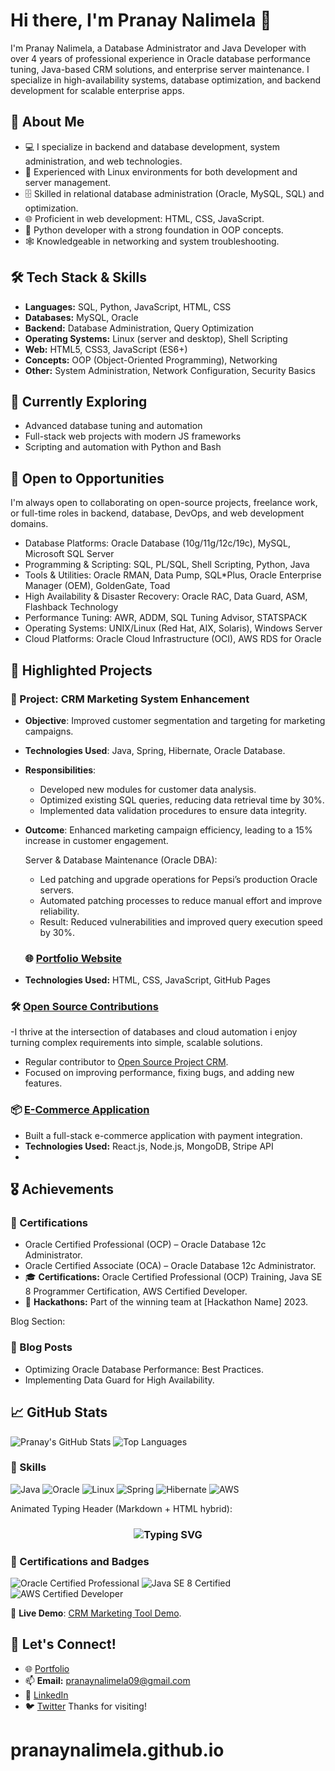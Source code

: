 # Hi there, I'm Pranay Nalimela 👋

I'm Pranay Nalime​la, a Database Administrator and Java Developer with over 4 years of professional experience in Oracle database performance tuning, Java-based CRM solutions, and enterprise server maintenance. I specialize in high-availability systems, database optimization, and backend development for scalable enterprise apps.

## 🚀 About Me
- 💻 I specialize in backend and database development, system administration, and web technologies.
- 🐧 Experienced with Linux environments for both development and server management.
- 🗄️ Skilled in relational database administration (Oracle, MySQL, SQL) and optimization.
- 🌐 Proficient in web development: HTML, CSS, JavaScript.
- 🐍 Python developer with a strong foundation in OOP concepts.
- 🕸️ Knowledgeable in networking and system troubleshooting.

## 🛠️ Tech Stack & Skills
- **Languages:** SQL, Python, JavaScript, HTML, CSS
- **Databases:** MySQL, Oracle
- **Backend:** Database Administration, Query Optimization
- **Operating Systems:** Linux (server and desktop), Shell Scripting
- **Web:** HTML5, CSS3, JavaScript (ES6+)
- **Concepts:** OOP (Object-Oriented Programming), Networking
- **Other:** System Administration, Network Configuration, Security Basics

## 🌱 Currently Exploring
- Advanced database tuning and automation
- Full-stack web projects with modern JS frameworks
- Scripting and automation with Python and Bash

## 🤝 Open to Opportunities
I'm always open to collaborating on open-source projects, freelance work, or full-time roles in backend, database, DevOps, and web development domains.
- Database Platforms: Oracle Database (10g/11g/12c/19c), MySQL, Microsoft SQL Server
- Programming & Scripting: SQL, PL/SQL, Shell Scripting, Python, Java
- Tools & Utilities: Oracle RMAN, Data Pump, SQL*Plus, Oracle Enterprise Manager (OEM), GoldenGate, Toad
- High Availability & Disaster Recovery: Oracle RAC, Data Guard, ASM, Flashback Technology
- Performance Tuning: AWR, ADDM, SQL Tuning Advisor, STATSPACK
- Operating Systems: UNIX/Linux (Red Hat, AIX, Solaris), Windows Server
- Cloud Platforms: Oracle Cloud Infrastructure (OCI), AWS RDS for Oracle
  
## 📂 Highlighted Projects
### 📁 Project: CRM Marketing System Enhancement
- **Objective**: Improved customer segmentation and targeting for marketing campaigns.
- **Technologies Used**: Java, Spring, Hibernate, Oracle Database.
- **Responsibilities**:
  - Developed new modules for customer data analysis.
  - Optimized existing SQL queries, reducing data retrieval time by 30%.
  - Implemented data validation procedures to ensure data integrity.
- **Outcome**: Enhanced marketing campaign efficiency, leading to a 15% increase in customer engagement.

  Server & Database Maintenance (Oracle DBA):
  - Led patching and upgrade operations for Pepsi’s production Oracle servers.
  - Automated patching processes to reduce manual effort and improve reliability.
  - Result: Reduced vulnerabilities and improved query execution speed by 30%.

  ### 🌐 [Portfolio Website](https://pranaynalimela.github.io)
- **Technologies Used:** HTML, CSS, JavaScript, GitHub Pages

### 🛠️ [Open Source Contributions](#)
-I thrive at the intersection of databases and cloud automation i enjoy turning complex requirements into simple, scalable solutions.
- Regular contributor to [Open Source Project CRM](#).
- Focused on improving performance, fixing bugs, and adding new features.

### 📦 [E-Commerce Application](#)
- Built a full-stack e-commerce application with payment integration.
- **Technologies Used:** React.js, Node.js, MongoDB, Stripe API
- 
## 🎖️ Achievements
### 📜 Certifications
- Oracle Certified Professional (OCP) – Oracle Database 12c Administrator.
- Oracle Certified Associate (OCA) – Oracle Database 12c Administrator.
- 🎓 **Certifications:** Oracle Certified Professional (OCP) Training, Java SE 8 Programmer Certification, AWS Certified Developer.
- 👏 **Hackathons:** Part of the winning team at [Hackathon Name] 2023.

Blog Section:
### 📝 Blog Posts
- Optimizing Oracle Database Performance: Best Practices.
- Implementing Data Guard for High Availability.

## 📈 GitHub Stats
![Pranay's GitHub Stats](https://github-readme-stats.vercel.app/api?username=pranaynalimela&show_icons=true&theme=radical)
![Top Languages](https://github-readme-stats.vercel.app/api/top-langs/?username=pranaynalimela&layout=compact&theme=radical)

### 🚀 Skills
![Java](https://img.shields.io/badge/Java-%23ED8B00.svg?style=for-the-badge&logo=openjdk&logoColor=white)
![Oracle](https://img.shields.io/badge/Oracle-F80000?style=for-the-badge&logo=oracle&logoColor=white)
![Linux](https://img.shields.io/badge/Linux-FCC624?style=for-the-badge&logo=linux&logoColor=black)
![Spring](https://img.shields.io/badge/Spring-%236DB33F.svg?style=for-the-badge&logo=spring&logoColor=white)
![Hibernate](https://img.shields.io/badge/Hibernate-59666C?style=for-the-badge&logo=hibernate&logoColor=white)
![AWS](https://img.shields.io/badge/AWS-%23FF9900.svg?style=for-the-badge&logo=amazon-aws&logoColor=white)

Animated Typing Header (Markdown + HTML hybrid):
<h3 align="center">
  <img src="https://readme-typing-svg.demolab.com?font=Fira+Code&pause=1000&color=F70000&center=true&vCenter=true&width=435&lines=Oracle+DBA+%7C+Java+Backend+Developer;4%2B+Years+in+Enterprise+Tech+%F0%9F%93%B2;Spring+%7C+Oracle+%7C+AWS+%7C+Linux+%7C+Jenkins+%F0%9F%93%A7" alt="Typing SVG" />
</h3>

### 📜 Certifications and Badges
![Oracle Certified Professional](https://img.shields.io/badge/Oracle%20DBA%20OCP-Professional-red?style=flat-square&logo=oracle)
![Java SE 8 Certified](https://img.shields.io/badge/Java%20SE%208-Certified-blue?style=flat-square&logo=java)
![AWS Certified Developer](https://img.shields.io/badge/AWS-Developer%20Associate-yellow?style=flat-square&logo=amazon-aws)


🔗 **Live Demo**: [CRM Marketing Tool Demo](https://pranaynalimela.com).

## 💬 Let's Connect!
- 🌐 [Portfolio](https://pranaynalimela.github.io)
- 📫 **Email:** [pranaynalimela09@gmail.com](mailto:pranaynalimela09@gmail.com)
- 💼 [LinkedIn](https://www.linkedin.com/in/pranay-nalimela-23191116a)
- 🐦 [Twitter](https://twitter.com/pranaynalimela)
Thanks for visiting!
# pranaynalimela.github.io
